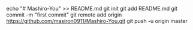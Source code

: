 echo "# Mashiro-You" >> README.md
git init
git add README.md
git commit -m "first commit"
git remote add origin https://github.com/masiron0911/Mashiro-You.git
git push -u origin master
                
